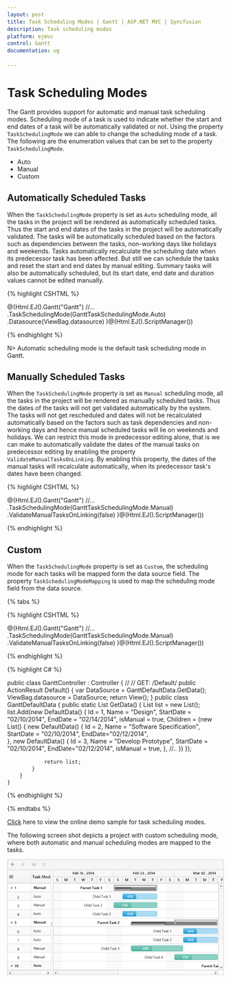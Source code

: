 ```yaml
---
layout: post
title: Task Scheduling Modes | Gantt | ASP.NET MVC | Syncfusion
description: Task scheduling modes
platform: ejmvc
control: Gantt
documentation: ug

---
```


# Task Scheduling Modes

The Gantt provides support for automatic and manual task scheduling modes. Scheduling mode of a task is used to indicate whether the start and end dates of a task will be automatically validated or not. Using the property `TaskSchedulingMode` we can able to change the scheduling mode of a task. The following are the enumeration values that can be set to the property `TaskSchedulingMode`.

* Auto
* Manual
* Custom

## Automatically Scheduled Tasks

When the `TaskSchedulingMode` property is set as `Auto` scheduling mode, all the tasks in the project will be rendered as automatically scheduled tasks. Thus the start and end dates of the tasks in the project will be automatically validated. The tasks will be automatically scheduled based on the factors such as dependencies between the tasks, non-working days like holidays and weekends. Tasks automatically recalculate the scheduling date when its predecessor task has been affected. But still we can schedule the tasks and reset the start and end dates by manual editing. Summary tasks will also be automatically scheduled, but its start date, end date and duration values cannot be edited manually. 

{% highlight CSHTML %}

@(Html.EJ().Gantt("Gantt")
     //...
	.TaskSchedulingMode(GanttTaskSchedulingMode.Auto)
	.Datasource(ViewBag.datasource)	
)@(Html.EJ().ScriptManager())

{% endhighlight %}

N> Automatic scheduling mode is the default task scheduling mode in Gantt.

## Manually Scheduled Tasks

When the `TaskSchedulingMode` property is set as `Manual` scheduling mode, all the tasks in the project will be rendered as manually scheduled tasks. Thus the dates of the tasks will not get validated automatically by the system. The tasks will not get rescheduled and dates will not be recalculated automatically based on the factors such as task dependencies and non-working days and hence manual scheduled tasks will lie on weekends and holidays. We can restrict this mode in predecessor editing alone, that is we can make to automatically validate the dates of the manual tasks on predecessor editing by enabling the property `ValidateManualTasksOnLinking`. By enabling this property, the dates of the manual tasks will recalculate automatically, when its predecessor task's dates have been changed.

{% highlight CSHTML %}

@(Html.EJ().Gantt("Gantt")
     //...
	.TaskSchedulingMode(GanttTaskSchedulingMode.Manual)
    .ValidateManualTasksOnLinking(false)
)@(Html.EJ().ScriptManager())

{% endhighlight %}

## Custom

When the `TaskSchedulingMode` property is set as `Custom`, the scheduling mode for each tasks will be mapped form the data source field. The property `TaskSchedulingModeMapping` is used to map the scheduling mode field from the data source.

{% tabs %}

{% highlight CSHTML %}

@(Html.EJ().Gantt("Gantt")
     //...
	.TaskSchedulingMode(GanttTaskSchedulingMode.Manual)
    .ValidateManualTasksOnLinking(false)
)@(Html.EJ().ScriptManager())

{% endhighlight %}

{% highlight C# %}

 public class GanttController : Controller
    {
        //
        // GET: /Default/
        public ActionResult Default()
        {
            var DataSource = GanttDefaultData.GetData();
            ViewBag.datasource = DataSource;
            return View();
        }
        public class GanttDefaultData
        {
            public static List<DefaultData> GetData()
            {
                List<DefaultData> list = new List<DefaultData>();
                list.Add(new DefaultData()
                {
                    Id = 1,
                    Name = "Design",
                    StartDate = "02/10/2014",
                    EndDate = "02/14/2014",
				    isManual = true,
                    Children = (new List<DefaultData>()
                    {
                        new DefaultData()
                        {
                            Id = 2,
                            Name = "Software Specification",
                            StartDate = "02/10/2014",
                            EndDate="02/12/2014",                            
                        },
                        new DefaultData()
                        {
                            Id = 3,
                            Name = "Develop Prototype",
                            StartDate = "02/10/2014",
                            EndDate="02/12/2014",
							isManual = true,
                        },
                       //..
                    })
                });
                
                return list;
            }
        }      
    }
{% endhighlight %}

{% endtabs %}

[Click](https://mvc.syncfusion.com/demos/web/gantt/gantttaskschedulingmode) here to view the online demo sample for task scheduling modes.

The following screen shot depicts a project with custom scheduling mode, where both automatic and manual scheduling modes are mapped to the tasks.

![](Task-Scheduling-modes_images/Task-Scheduling-modes_img1.png)